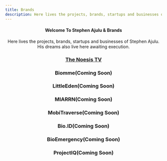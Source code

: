 ```yaml
---
title: Brands
description: Here lives the projects, brands, startups and businesses of Stephen Ajulu. His dreams live here as well awaiting execution.
---
```


<h4 align="center">Welcome To Stephen Ajulu & Brands</h2>
<p align="center">Here lives the projects, brands, startups and businesses of Stephen Ajulu. His dreams also live here awaiting execution.</p>
<h3 align="center"><a href="https://saoa.co.ke/thenoesis/">The Noesis TV</a></h3>
<h3 align="center">Biomme(Coming Soon)</h3>
<h3 align="center">LittleEden(Coming Soon)</h3>
<h3 align="center">MIARRN(Coming Soon)</h3>
<h3 align="center">MobiTraverse(Coming Soon)</h3>
<h3 align="center">Bio.ID(Coming Soon)</h3>
<h3 align="center">BioEmergency(Coming Soon)</h3>
<h3 align="center">ProjectIQ(Coming Soon)</h3>

